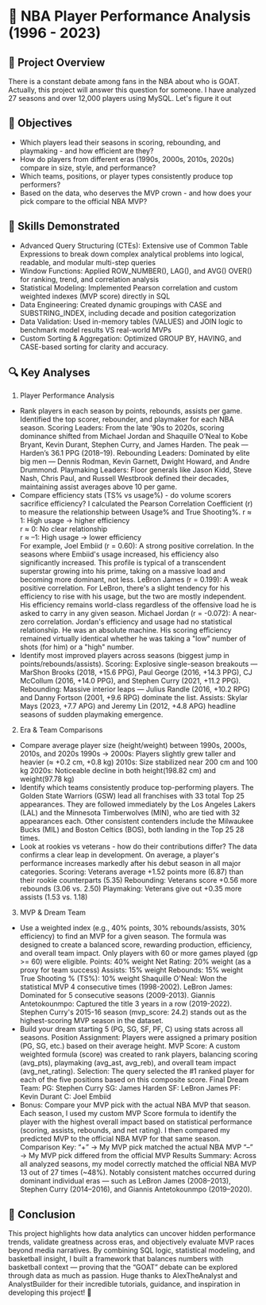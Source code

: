 # 🏀 NBA Player Performance Analysis (1996 - 2023) 


## 📘 Project Overview
There is a constant debate among fans in the NBA about who is GOAT. 
Actually, this project will answer this question for someone. I have analyzed 27 seasons and over 12,000 players using MySQL. 
Let's figure it out

## 🎯 Objectives
- Which players lead their seasons in scoring, rebounding, and playmaking - and how efficient are they?
- How do players from different eras (1990s, 2000s, 2010s, 2020s) compare in size, style, and performance?
- Which teams, positions, or player types consistently produce top performers?
- Based on the data, who deserves the MVP crown - and how does your pick compare to the official NBA MVP?

## 🧠 Skills Demonstrated
- Advanced Query Structuring (CTEs): Extensive use of Common Table Expressions to break down complex analytical problems into logical, readable, and modular multi-step queries
- Window Functions: Applied ROW_NUMBER(), LAG(), and AVG() OVER() for ranking, trend, and correlation analysis
- Statistical Modeling: Implemented Pearson correlation and custom weighted indexes (MVP score) directly in SQL
- Data Engineering: Created dynamic groupings with CASE and SUBSTRING_INDEX, including decade and position categorization
- Data Validation: Used in-memory tables (VALUES) and JOIN logic to benchmark model results VS real-world MVPs
- Custom Sorting & Aggregation: Optimized GROUP BY, HAVING, and CASE-based sorting for clarity and accuracy.

## 🔍 Key Analyses  
1) Player Performance Analysis
  - Rank players in each season by points, rebounds, assists per game.
   Identified the top scorer, rebounder, and playmaker for each NBA season.
   Scoring Leaders: From the late ’90s to 2020s, scoring dominance shifted from Michael Jordan and Shaquille O’Neal to Kobe Bryant, Kevin Durant, Stephen Curry, and James Harden. The peak — Harden’s 36.1 PPG (2018–19).
   Rebounding Leaders: Dominated by elite big men — Dennis Rodman, Kevin Garnett, Dwight Howard, and Andre Drummond.
   Playmaking Leaders: Floor generals like Jason Kidd, Steve Nash, Chris Paul, and Russell Westbrook defined their decades, maintaining assist averages above 10 per game.
  - Compare efficiency stats (TS% vs usage%) - do volume scorers sacrifice efficiency?
   I calculated the Pearson Correlation Coefficient (r) to measure the relationship between Usage% and True Shooting%.
   r ≈ 1: High usage → higher efficiency  
   r ≈ 0: No clear relationship  
   r ≈ –1: High usage → lower efficiency  
   For example, Joel Embiid (r = 0.60): A strong positive correlation. In the seasons where Embiid's usage increased, his efficiency also significantly increased. This profile is typical of a transcendent superstar growing into his prime, taking on a massive load and becoming more dominant, not less. LeBron James (r = 0.199): A       weak positive correlation. For LeBron, there's a slight tendency for his efficiency to rise with his usage, but the two are mostly independent. His efficiency remains world-class regardless of the offensive load he is asked to carry in any given season. Michael Jordan (r = -0.072): A near-zero correlation. Jordan's efficiency      and usage had no statistical relationship. He was an absolute machine. His scoring efficiency remained virtually identical whether he was taking a "low" number of shots (for him) or a "high" number.
  - Identify most improved players across seasons (biggest jump in points/rebounds/assists).
   Scoring: Explosive single-season breakouts — MarShon Brooks (2018, +15.6 PPG), Paul George (2016, +14.3 PPG), CJ McCollum (2016, +14.0 PPG), and Stephen Curry (2021, +11.2 PPG).
   Rebounding: Massive interior leaps — Julius Randle (2016, +10.2 RPG) and Danny Fortson (2001, +9.6 RPG) dominate the list.
   Assists: Skylar Mays (2023, +7.7 APG) and Jeremy Lin (2012, +4.8 APG) headline seasons of sudden playmaking emergence.
2) Era & Team Comparisons
  - Compare average player size (height/weight) between 1990s, 2000s, 2010s, and 2020s
   1990s → 2000s: Players slightly grew taller and heavier (≈ +0.2 cm, +0.8 kg)
   2010s: Size stabilized near 200 cm and 100 kg
   2020s: Noticeable decline in both height(198.82 cm) and weight(97.78 kg)
  - Identify which teams consistently produce top-performing players.
   The Golden State Warriors (GSW) lead all franchises with 33 total Top 25 appearances. They are followed immediately by the Los Angeles Lakers (LAL) and the Minnesota Timberwolves (MIN), who are tied with 32 appearances each. Other consistent contenders include the Milwaukee Bucks (MIL) and Boston Celtics (BOS), both landing in     the Top 25 28 times.
  - Look at rookies vs veterans - how do their contributions differ?
   The data confirms a clear leap in development. On average, a player's performance increases markedly after his debut season in all major categories.
   Scoring: Veterans average +1.52 points more (6.87) than their rookie counterparts (5.35)
   Rebounding: Veterans score +0.56 more rebounds (3.06 vs. 2.50)
   Playmaking: Veterans give out +0.35 more assists (1.53 vs. 1.18)
3) MVP & Dream Team
  - Use a weighted index (e.g., 40% points, 30% rebounds/assists, 30% efficiency) to find an MVP for a given season.
   The formula was designed to create a balanced score, rewarding production, efficiency, and overall team impact. Only players with 60 or more games played (gp >= 60) were eligible.
   Points: 40% weight
   Net Rating: 20% weight (as a proxy for team success)
   Assists: 15% weight
   Rebounds: 15% weight
   True Shooting % (TS%): 10% weight
   Shaquille O'Neal: Won the statistical MVP 4 consecutive times (1998-2002). LeBron James: Dominated for 5 consecutive seasons (2009-2013). Giannis Antetokounmpo: Captured the title 3 years in a row (2019-2022). Stephen Curry's 2015-16 season (mvp_score: 24.2) stands out as the highest-scoring MVP season in the dataset.
  - Build your dream starting 5 (PG, SG, SF, PF, C) using stats across all seasons.
   Position Assignment: Players were assigned a primary position (PG, SG, etc.) based on their average height.
   MVP Score: A custom weighted formula (score) was created to rank players, balancing scoring (avg_pts), playmaking (avg_ast, avg_reb), and overall team impact (avg_net_rating).
   Selection: The query selected the #1 ranked player for each of the five positions based on this composite score.
   Final Dream Team:
   PG: Stephen Curry
   SG: James Harden
   SF: LeBron James
   PF: Kevin Durant
   C: Joel Embiid
  - Bonus: Compare your MVP pick with the actual NBA MVP that season.
   Each season, I used my custom MVP Score formula to identify the player with the highest overall impact based on statistical performance (scoring, assists, rebounds, and net rating). I then compared my predicted MVP to the official NBA MVP for that same season.
   Comparison Key:
   “+” → My MVP pick matched the actual NBA MVP
   “–” → My MVP pick differed from the official MVP
   Results Summary: Across all analyzed seasons, my model correctly matched the official NBA MVP 13 out of 27 times (~48%). Notably consistent matches occurred during dominant individual eras — such as LeBron James (2008–2013), Stephen Curry (2014–2016), and Giannis Antetokounmpo (2019–2020).

## 💭 Conclusion
  This project highlights how data analytics can uncover hidden performance trends, validate greatness across eras, and objectively evaluate MVP races beyond media narratives. By combining SQL logic, statistical modeling, and basketball insight, I built a framework that balances numbers with basketball context — proving that the     “GOAT” debate can be explored through data as much as passion. Huge thanks to AlexTheAnalyst and AnalystBuilder for their incredible tutorials, guidance, and inspiration in developing this project! 🙌 
   
